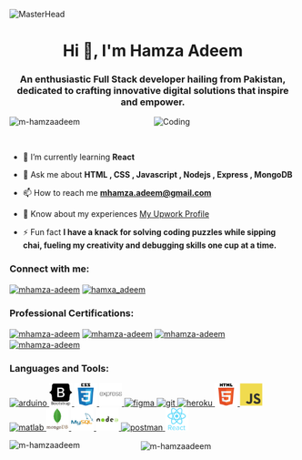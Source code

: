 ![MasterHead](https://camo.githubusercontent.com/5e3babfce4609dcd669a8f2a6d37b47c85486729942c57c5afbfc715f0b5dff7/68747470733a2f2f7777772e6469676974616c736f6c7574696f6e73657276696365732e636f6d2f696d672f73657276696365732f776562253230646576656c6f706d656e742e676966)
<h1 align="center">Hi 👋, I'm Hamza Adeem</h1>
<h3 align="center">An enthusiastic Full Stack developer hailing from Pakistan, dedicated to crafting innovative digital solutions that inspire and empower.</h3>
<img align="right" alt="Coding" width="250" src="https://media.tenor.com/NOYF3f82b_gAAAAM/programmer.gif">

<p align="left"> <img src="https://komarev.com/ghpvc/?username=m-hamzaadeem&label=Profile%20views&color=0e75b6&style=flat" alt="m-hamzaadeem" /> </p>

<p align="left"> <a href="https://twitter.com/" target="blank"><img src="https://img.shields.io/twitter/follow/?logo=twitter&style=for-the-badge" alt="" /></a> </p>

- 🌱 I’m currently learning **React**

- 💬 Ask me about **HTML , CSS , Javascript , Nodejs , Express , MongoDB**

- 📫 How to reach me **mhamza.adeem@gmail.com**

- 📄 Know about my experiences [My Upwork Profile](https://www.upwork.com/freelancers/~0179b8cdfa4015cbaa)

- ⚡ Fun fact **I have a knack for solving coding puzzles while sipping chai, fueling my creativity and debugging skills one cup at a time.**

<h3 align="left">Connect with me:</h3>
<p align="left">
<a href="https://linkedin.com/in/mhamza-adeem" target="_blank"><img align="center" src="https://raw.githubusercontent.com/rahuldkjain/github-profile-readme-generator/master/src/images/icons/Social/linked-in-alt.svg" alt="mhamza-adeem" height="30" width="40" /></a>
<a href="https://instagram.com/hamxa_adeem" target="_blank"><img align="center" src="https://raw.githubusercontent.com/rahuldkjain/github-profile-readme-generator/master/src/images/icons/Social/instagram.svg" alt="hamxa_adeem" height="30" width="40" /></a>
</p>

<h3 align="left">Professional Certifications:</h3>
<p align="left">
  <a href="https://coursera.org/share/d537311367be48c3299097f7ec439d36" target="_blank"><img align="center" src="https://s3.amazonaws.com/coursera_assets/meta_images/generated/CERTIFICATE_LANDING_PAGE/CERTIFICATE_LANDING_PAGE~TUF6KTPVACNB/CERTIFICATE_LANDING_PAGE~TUF6KTPVACNB.jpeg" alt="mhamza-adeem" height="60" width="110" /></a>
  <a href="https://coursera.org/share/dcba2384e4d2460ecd8da9e086347157" target="_blank"><img align="center" src="https://s3.amazonaws.com/coursera_assets/meta_images/generated/CERTIFICATE_LANDING_PAGE/CERTIFICATE_LANDING_PAGE~FJGVL22JS9ER/CERTIFICATE_LANDING_PAGE~FJGVL22JS9ER.jpeg" alt="mhamza-adeem" height="60" width="110" /></a>
  <a href="https://www.udemy.com/certificate/UC-cb812987-1f82-4c7b-a02b-ef845b526c91/" target="_blank"><img align="center" src="https://udemy-certificate.s3.amazonaws.com/image/UC-cb812987-1f82-4c7b-a02b-ef845b526c91.jpg" alt="mhamza-adeem" height="60" width="90" /></a>
  <a href="https://www.udemy.com/certificate/UC-41f4eb01-e261-4fe2-b589-857fb4b36d47/" target="_blank"><img align="center" src="https://udemy-certificate.s3.amazonaws.com/image/UC-41f4eb01-e261-4fe2-b589-857fb4b36d47.jpg" alt="mhamza-adeem" height="60" width="90" /></a>
</p>


<h3 align="left">Languages and Tools:</h3>
<p align="left"> <a href="https://www.arduino.cc/" target="_blank" rel="noreferrer"> <img src="https://cdn.worldvectorlogo.com/logos/arduino-1.svg" alt="arduino" width="40" height="40"/> </a> <a href="https://getbootstrap.com" target="_blank" rel="noreferrer"> <img src="https://raw.githubusercontent.com/devicons/devicon/master/icons/bootstrap/bootstrap-plain-wordmark.svg" alt="bootstrap" width="40" height="40"/> </a> <a href="https://www.w3schools.com/css/" target="_blank" rel="noreferrer"> <img src="https://raw.githubusercontent.com/devicons/devicon/master/icons/css3/css3-original-wordmark.svg" alt="css3" width="40" height="40"/> </a> <a href="https://expressjs.com" target="_blank" rel="noreferrer"> <img src="https://raw.githubusercontent.com/devicons/devicon/master/icons/express/express-original-wordmark.svg" alt="express" width="40" height="40"/> </a> <a href="https://www.figma.com/" target="_blank" rel="noreferrer"> <img src="https://www.vectorlogo.zone/logos/figma/figma-icon.svg" alt="figma" width="40" height="40"/> </a> <a href="https://git-scm.com/" target="_blank" rel="noreferrer"> <img src="https://www.vectorlogo.zone/logos/git-scm/git-scm-icon.svg" alt="git" width="40" height="40"/> </a> <a href="https://heroku.com" target="_blank" rel="noreferrer"> <img src="https://www.vectorlogo.zone/logos/heroku/heroku-icon.svg" alt="heroku" width="40" height="40"/> </a> <a href="https://www.w3.org/html/" target="_blank" rel="noreferrer"> <img src="https://raw.githubusercontent.com/devicons/devicon/master/icons/html5/html5-original-wordmark.svg" alt="html5" width="40" height="40"/> </a> <a href="https://developer.mozilla.org/en-US/docs/Web/JavaScript" target="_blank" rel="noreferrer"> <img src="https://raw.githubusercontent.com/devicons/devicon/master/icons/javascript/javascript-original.svg" alt="javascript" width="40" height="40"/> </a> <a href="https://www.mathworks.com/" target="_blank" rel="noreferrer"> <img src="https://upload.wikimedia.org/wikipedia/commons/2/21/Matlab_Logo.png" alt="matlab" width="40" height="40"/> </a> <a href="https://www.mongodb.com/" target="_blank" rel="noreferrer"> <img src="https://raw.githubusercontent.com/devicons/devicon/master/icons/mongodb/mongodb-original-wordmark.svg" alt="mongodb" width="40" height="40"/> </a> <a href="https://www.mysql.com/" target="_blank" rel="noreferrer"> <img src="https://raw.githubusercontent.com/devicons/devicon/master/icons/mysql/mysql-original-wordmark.svg" alt="mysql" width="40" height="40"/> </a> <a href="https://nodejs.org" target="_blank" rel="noreferrer"> <img src="https://raw.githubusercontent.com/devicons/devicon/master/icons/nodejs/nodejs-original-wordmark.svg" alt="nodejs" width="40" height="40"/> </a> <a href="https://postman.com" target="_blank" rel="noreferrer"> <img src="https://www.vectorlogo.zone/logos/getpostman/getpostman-icon.svg" alt="postman" width="40" height="40"/> </a> <a href="https://reactjs.org/" target="_blank" rel="noreferrer"> <img src="https://raw.githubusercontent.com/devicons/devicon/master/icons/react/react-original-wordmark.svg" alt="react" width="40" height="40"/> </a> </p>

<p><img align="left" src="https://github-readme-stats.vercel.app/api/top-langs?username=m-hamzaadeem&show_icons=true&locale=en&layout=compact" alt="m-hamzaadeem" style="width: 45%;" /></p>

<p>&nbsp;<img align="center" src="https://github-readme-stats.vercel.app/api?username=m-hamzaadeem&show_icons=true&locale=en" alt="m-hamzaadeem" style="width: 45%;" /></p>
